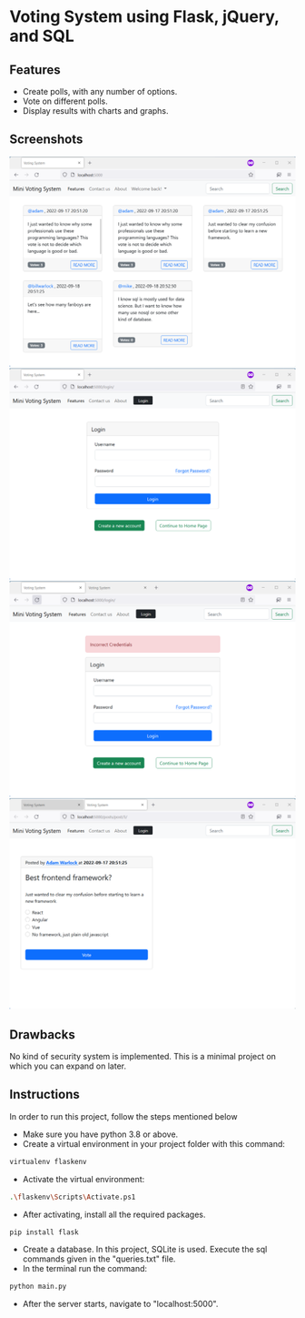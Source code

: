 
# Voting System using Flask, jQuery, and SQL


## Features

- Create polls, with any number of options.
- Vote on different polls.
- Display results with charts and graphs.

## Screenshots

<img src="/screenshots/homepage.png" alt="Screenshot of Home Page" width="700">

<img src="/screenshots/loginpage.png" alt="Screenshot of Login Page" width="700">

<img src="/screenshots/login_invalid.png" alt="Screenshot of Login Page" width="700">

<img src="/screenshots/postdetailspage.png" alt="Screenshot of Post Details Page" width="700">

## Drawbacks
No kind of security system is implemented. This is a minimal project on which you can expand on later.
## Instructions
In order to run this project, follow the steps mentioned below

- Make sure you have python 3.8 or above.
- Create a virtual environment in your project folder with this command:
```bash
virtualenv flaskenv
```

- Activate the virtual environment:
```bash
.\flaskenv\Scripts\Activate.ps1
```

- After activating, install all the required packages.
```bash
pip install flask
```

- Create a database. In this project, SQLite is used. Execute the sql commands given in the "queries.txt" file.
- In the terminal run the command:
```bash
python main.py
```

- After the server starts, navigate to "localhost:5000".
